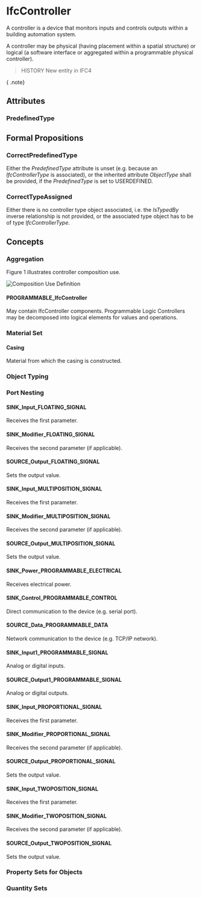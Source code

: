 # IfcController

A controller is a device that monitors inputs and controls outputs within a building automation system.<!-- end of definition -->

A controller may be physical (having placement within a spatial structure) or logical (a software interface or aggregated within a programmable physical controller).

> HISTORY New entity in IFC4

{ .note}
>

## Attributes

### PredefinedType


## Formal Propositions

### CorrectPredefinedType
Either the _PredefinedType_ attribute is unset (e.g. because an _IfcControllerType_ is associated), or the inherited attribute _ObjectType_ shall be provided, if the _PredefinedType_ is set to USERDEFINED.

### CorrectTypeAssigned
Either there is no controller type object associated, i.e. the _IsTypedBy_ inverse relationship is not provided, or the associated type object has to be of type _IfcControllerType_.

## Concepts

### Aggregation

Figure 1 illustrates controller composition use.

![Composition Use Definition](../../../../figures/ifccontroller-composition.png "Figure 1 — Controller composition use")

#### PROGRAMMABLE_IfcController

May contain IfcController components. Programmable Logic Controllers may be decomposed into logical elements for values and operations.

### Material Set



#### Casing

Material from which the casing is constructed.

### Object Typing



### Port Nesting



#### SINK_Input_FLOATING_SIGNAL

Receives the first parameter.

#### SINK_Modifier_FLOATING_SIGNAL

Receives the second parameter (if applicable).

#### SOURCE_Output_FLOATING_SIGNAL

Sets the output value.

#### SINK_Input_MULTIPOSITION_SIGNAL

Receives the first parameter.

#### SINK_Modifier_MULTIPOSITION_SIGNAL

Receives the second parameter (if applicable).

#### SOURCE_Output_MULTIPOSITION_SIGNAL

Sets the output value.

#### SINK_Power_PROGRAMMABLE_ELECTRICAL

Receives electrical power.

#### SINK_Control_PROGRAMMABLE_CONTROL

Direct communication to the device (e.g. serial port).

#### SOURCE_Data_PROGRAMMABLE_DATA

Network communication to the device (e.g. TCP/IP network).

#### SINK_Input1_PROGRAMMABLE_SIGNAL

Analog or digital inputs.

#### SOURCE_Output1_PROGRAMMABLE_SIGNAL

Analog or digital outputs.

#### SINK_Input_PROPORTIONAL_SIGNAL

Receives the first parameter.

#### SINK_Modifier_PROPORTIONAL_SIGNAL

Receives the second parameter (if applicable).

#### SOURCE_Output_PROPORTIONAL_SIGNAL

Sets the output value.

#### SINK_Input_TWOPOSITION_SIGNAL

Receives the first parameter.

#### SINK_Modifier_TWOPOSITION_SIGNAL

Receives the second parameter (if applicable).

#### SOURCE_Output_TWOPOSITION_SIGNAL

Sets the output value.

### Property Sets for Objects



### Quantity Sets



